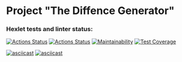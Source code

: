 # Project "The Diffence Generator"

### Hexlet tests and linter status:
[![Actions Status](https://github.com/MoonOfKiwi/frontend-project-46/actions/workflows/hexlet-check.yml/badge.svg)](https://github.com/MoonOfKiwi/frontend-project-46/actions)
[![Actions Status](https://github.com/MoonOfKiwi/frontend-project-46/actions/workflows/ci.yml/badge.svg)](https://github.com/MoonOfKiwi/frontend-project-46/actions)
[![Maintainability](https://api.codeclimate.com/v1/badges/977ff8353768394634fb/maintainability)](https://codeclimate.com/github/MoonOfKiwi/frontend-project-46/maintainability)
[![Test Coverage](https://api.codeclimate.com/v1/badges/977ff8353768394634fb/test_coverage)](https://codeclimate.com/github/MoonOfKiwi/frontend-project-46/test_coverage)

[![asciicast](https://asciinema.org/a/zw1RvpJVqv0tuFds3T9dVNxLn.svg)](https://asciinema.org/a/zw1RvpJVqv0tuFds3T9dVNxLn)
[![asciicast](https://asciinema.org/a/LiOtVq9WK4cq9EZgL3DvtBmEj.svg)](https://asciinema.org/a/LiOtVq9WK4cq9EZgL3DvtBmEj)